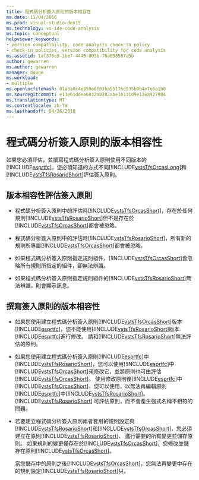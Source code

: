 ```yaml
---
title: 程式碼分析簽入原則的版本相容性
ms.date: 11/04/2016
ms.prod: visual-studio-dev15
ms.technology: vs-ide-code-analysis
ms.topic: conceptual
helpviewer_keywords:
- version compatibility, code analysis check-in policy
- check-in policies, version compatibility for code analysis
ms.assetid: 1af376e3-3be7-4445-803b-76a858567a5b
author: gewarren
ms.author: gewarren
manager: douge
ms.workload:
- multiple
ms.openlocfilehash: 01a8a0c4e859e6f03ba55176d535b0b4e7e6a1b0
ms.sourcegitcommit: e13e61ddea6032a8282abe16131d9e136a927984
ms.translationtype: MT
ms.contentlocale: zh-TW
ms.lasthandoff: 04/26/2018
---
```

# <a name="version-compatibility-for-code-analysis-check-in-policies"></a>程式碼分析簽入原則的版本相容性
如果您必須評估，並撰寫程式碼分析簽入原則使用不同版本的[!INCLUDE[esprtfc](../code-quality/includes/esprtfc_md.md)]，您必須知道的方式不同[!INCLUDE[vstsTfsOrcasLong](../code-quality/includes/vststfsorcaslong_md.md)]和[!INCLUDE[vstsTfsRosarioShort](../code-quality/includes/vststfsrosarioshort_md.md)]評估簽入原則。

## <a name="version-compatibility-for-evaluating-check-in-policies"></a>版本相容性評估簽入原則

-   程式碼分析簽入原則中的評估時[!INCLUDE[vstsTfsOrcasShort](../code-quality/includes/vststfsorcasshort_md.md)]，存在於任何規則[!INCLUDE[vstsTfsRosarioShort](../code-quality/includes/vststfsrosarioshort_md.md)]但不是存在於[!INCLUDE[vstsTfsOrcasShort](../code-quality/includes/vststfsorcasshort_md.md)]都會被忽略。

-   程式碼分析簽入原則中的評估時[!INCLUDE[vstsTfsRosarioShort](../code-quality/includes/vststfsrosarioshort_md.md)]，所有新的規則所專屬[!INCLUDE[vstsTfsOrcasShort](../code-quality/includes/vststfsorcasshort_md.md)]都會被忽略。

-   如果程式碼分析簽入原則指定規則組件，[!INCLUDE[vstsTfsOrcasShort](../code-quality/includes/vststfsorcasshort_md.md)]會忽略所有規則所指定的組件，卻無法辨識。

-   如果程式碼分析簽入原則指定規則組件的[!INCLUDE[vstsTfsRosarioShort](../code-quality/includes/vststfsrosarioshort_md.md)]無法辨識，則會顯示訊息。

## <a name="version-compatibility-for-authoring-check-in-policies"></a>撰寫簽入原則的版本相容性

-   如果您使用建立程式碼分析簽入原則[!INCLUDE[vstsTfsOrcasShort](../code-quality/includes/vststfsorcasshort_md.md)]版本[!INCLUDE[esprtfc](../code-quality/includes/esprtfc_md.md)]，您不能使用[!INCLUDE[vstsTfsRosarioShort](../code-quality/includes/vststfsrosarioshort_md.md)]版本[!INCLUDE[esprtfc](../code-quality/includes/esprtfc_md.md)]進行修改。 請和[!INCLUDE[vstsTfsRosarioShort](../code-quality/includes/vststfsrosarioshort_md.md)]無法評估的原則。

-   如果您使用建立程式碼分析簽入原則[!INCLUDE[esprtfc](../code-quality/includes/esprtfc_md.md)]中[!INCLUDE[vstsTfsRosarioShort](../code-quality/includes/vststfsrosarioshort_md.md)]，您可以使用[!INCLUDE[esprtfc](../code-quality/includes/esprtfc_md.md)]中[!INCLUDE[vstsTfsOrcasShort](../code-quality/includes/vststfsorcasshort_md.md)]來修改它，並將原則也可由評估[!INCLUDE[vstsTfsOrcasShort](../code-quality/includes/vststfsorcasshort_md.md)]。 使用修改原則後[!INCLUDE[esprtfc](../code-quality/includes/esprtfc_md.md)]中[!INCLUDE[vstsTfsOrcasShort](../code-quality/includes/vststfsorcasshort_md.md)]，您可以使用，以無法再編輯原則[!INCLUDE[esprtfc](../code-quality/includes/esprtfc_md.md)]中[!INCLUDE[vstsTfsRosarioShort](../code-quality/includes/vststfsrosarioshort_md.md)]。 [!INCLUDE[vstsTfsRosarioShort](../code-quality/includes/vststfsrosarioshort_md.md)] 可評估原則，而不會產生強式名稱不相符的問題。

-   若要建立程式碼分析簽入原則兩者套用的規則設定與[!INCLUDE[vstsTfsRosarioShort](../code-quality/includes/vststfsrosarioshort_md.md)]和[!INCLUDE[vstsTfsOrcasShort](../code-quality/includes/vststfsorcasshort_md.md)]，您必須建立在原則[!INCLUDE[vstsTfsRosarioShort](../code-quality/includes/vststfsrosarioshort_md.md)]、 進行需要的所有變更並儲存原則。 如果規則的變更僅存在於[!INCLUDE[vstsTfsOrcasShort](../code-quality/includes/vststfsorcasshort_md.md)]，您修改並儲存在原則[!INCLUDE[vstsTfsOrcasShort](../code-quality/includes/vststfsorcasshort_md.md)]。

     當您儲存中的原則之後[!INCLUDE[vstsTfsOrcasShort](../code-quality/includes/vststfsorcasshort_md.md)]，您無法再變更中存在的規則設定[!INCLUDE[vstsTfsRosarioShort](../code-quality/includes/vststfsrosarioshort_md.md)]只。